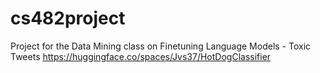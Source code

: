 # cs482project
Project for the Data Mining class on Finetuning Language Models - Toxic Tweets
https://huggingface.co/spaces/Jvs37/HotDogClassifier 
